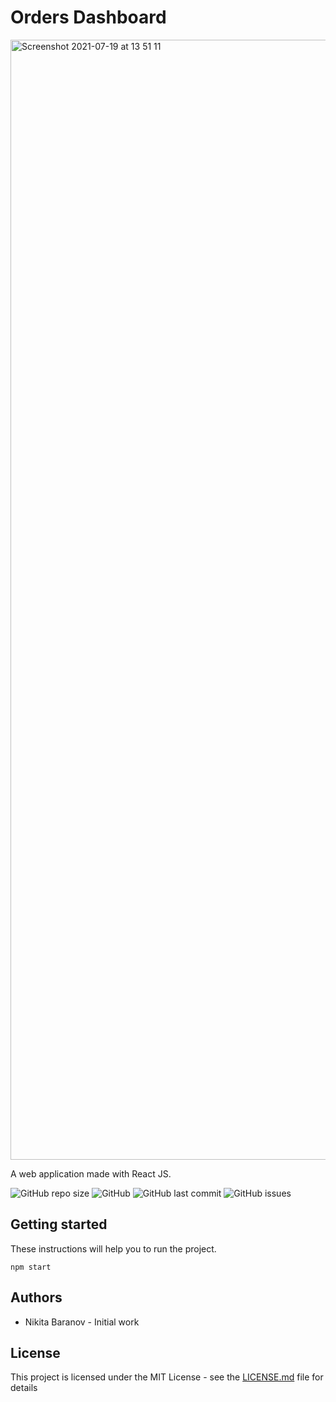 # Orders Dashboard 

<img width="1792" alt="Screenshot 2021-07-19 at 13 51 11" src="https://user-images.githubusercontent.com/39880364/126149259-8733922c-24ad-48f1-8104-1ab1410b6562.png">

A web application made with React JS. 

![GitHub repo size](https://img.shields.io/github/repo-size/nikmace/teslasteel)
![GitHub](https://img.shields.io/github/license/nikmace/teslasteel?color=brightgreen)
![GitHub last commit](https://img.shields.io/github/last-commit/nikmace/teslasteel?color=yellow&logo=JavaScript)
![GitHub issues](https://img.shields.io/github/issues/nikmace/teslasteel?color=important&logo=Visual%20Studio)

## Getting started
These instructions will help you to run the project. 
```
npm start
```

## Authors
- Nikita Baranov - Initial work

## License
This project is licensed under the MIT License - see the [LICENSE.md](https://github.com/nikmace/teslasteel/blob/master/LICENSE) file for details

